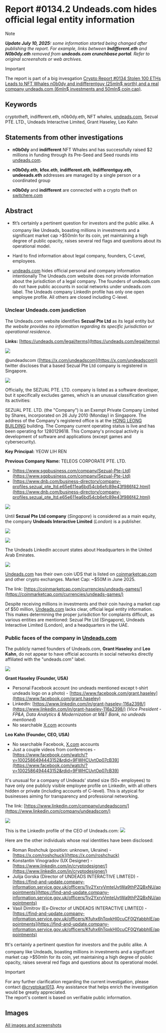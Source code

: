 # Report #0134.2 Undeads.com hides official legal entity information

> [!NOTE]
> _**Update July 10, 2025:** some information started being changed after publishing the report. For example, links between **Indifferent.eth** and **N0b0dy.eth** removed from **undeads.com crunchbase portal**. Refer to original screenshots or web archives._

> [!IMPORTANT]
> The report is part of a big invesgation [Crypto Report #0134 Stolen 100 ETHs Leads to NFT Whales n0b0dy and indifferentguy (25mln$ worth) and a real company undeads.com (6mln$ investments and 50mln$ coin cap)](https://cryptokarl013.github.io/report-0134-stolen-ETHs-Leads-to-NFT-Whales-n0b0dy-indifferent-and-investments-into-a-real-company-undeadscom).

## Keywords
cryptotheft, indifferent.eth, n0b0dy.eth, NFT whales, [undeads.com](http://undeads.com), Sezual PTE. LTD., Undeads Interactive Limited, Grant Haseley, Leo Kahn

## Statements from other investigations

* **n0b0dy** and **indifferent** NFT Whales and has successfully raised $2 millions in funding through its Pre-Seed and Seed rounds into [undeads.com](http://undeads.com).

* **n0b0dy.eth**, **kfox.eth**, **indifferent.eth**, **indifferentguy.eth**, **undeeads.eth** addresses are managed by a single person or a coordinated group

* **n0b0dy** and **indifferent** are connected with a crypto theft on [switchere.com](http://switchere.com)


## Abstract

* ❗️It’s certainly a pertinent question for investors and the public alike. A company like Undeads, boasting millions in investments and a significant market cap >$50mln for its coin, yet maintaining a high degree of public opacity, raises several red flags and questions about its operational model.

* Hard to find information about legal company, founders, C-Level, employees.

* [undeads.com](http://undeads.com) hides official personal and company information intentionally The Undeads.com website does not provide information about the jurisdiction of a legal company. The founders of undeads.com do not have public accounts in social networks under undeads.com label. The Undeads company LinkedIn profile has only one open employee profile. All others are closed including C-level. 



### Unclear Undeads.com jusdiction

The Undeads.com website identifies **Sezual Pte Ltd** as its legal entity but _the website provides no information regarding its specific jurisdiction or operational residence_.

**Links:** [https://undeads.com/legal/terms](https://undeads.com/legal/terms) 

![](../images/image28.png)

@undeadscom ([https://x.com/undeadscom](https://x.com/undeadscom)) twitter discloses that a based Sezual Pte Ltd company is registered in Singapore.

![](../images/image14.png)

Officially, the SEZUAL PTE. LTD. company is listed as a software developer, but it specifically excludes games, which is an unusual classification given its activities:

SEZUAL PTE. LTD. (the "Company") is an Exempt Private Company Limited by Shares, incorporated on 26 July 2010 (Monday) in Singapore. The address of the Company's registered office is at the [HONG LEONG BUILDING](https://www.sgpbusiness.com/building/HONG-LEONG-BUILDING/048581) building. The Company current operating status is live and has been operating for 1280129618. This Company's principal activity is development of software and applications (except games and cybersecurity).

**Key Principal:** YEOW LIH REN 

**Previous Company Name:** TELEOS CORPORATE PTE. LTD. 

* [https://www.sgpbusiness.com/company/Sezual-Pte-Ltd](https://www.sgpbusiness.com/company/Sezual-Pte-Ltd) 
* [https://www.dnb.com/business-directory/company-profiles.sezual_pte_ltd.e65e611ea6bd54cb6efc89e43f986f42.html](https://www.dnb.com/business-directory/company-profiles.sezual_pte_ltd.e65e611ea6bd54cb6efc89e43f986f42.html) 

![](../images/image23.png)

Until **Sezual Pte Ltd company** (_Singapore_) is considered as a main equity, the company **Undeads Interactive Limited** (_London_) is a publisher.

![](../images/image17.png)

![](../images/image20.png)

The Undeads LinkedIn account states about Headquarters in the United Arab Emirates.

![](../images/image10.png)

[Undeads.com](http://undeads.com) has their own coin UDS that is listed on [coinmarketcap.com](http://coinmarketcap.com) and other crypto exchanges. Market Cap: ~$50M in June 2025.

The link: [https://coinmarketcap.com/currencies/undeads-games/](https://coinmarketcap.com/currencies/undeads-games/) 

Despite receiving millions in investments and their coin having a market cap of $50 million, [Undeads.com](http://undeads.com) lacks clear, official legal entity information. This makes determining the proper jurisdiction for complaints difficult, as various entities are mentioned: Sezual Pte Ltd (Singapore), Undeads Interactive Limited (London), and a headquarters in the UAE.

### Public faces of the company in [Undeads.com](http://undeads.com)

The publicly named founders of Undeads.com, **Grant Haseley** and **Leo Kahn**, do not appear to have official accounts in social networks directly affiliated with the "undeads.com" label.

![](../images/image27.png)

**Grant Haseley (Founder, USA)** 

* Personal Facebook account (no undeads mentioned except t-shirt undeads logo on a photo) - [https://www.facebook.com/grant.haseley](https://www.facebook.com/grant.haseley) 
* LinkedIn: [https://www.linkedin.com/in/grant-haseley-116a2398/](https://www.linkedin.com/in/grant-haseley-116a2398/) (_Vice President - FP&A, Data Analytics & Modernization at M&T Bank, no undeads mentioned_) 
* No searchable [X.com](http://x.com) accounts 

**Leo Kahn (Founder, CEO, USA)** 

* No searchable Facebook, [X.com](http://x.com) accounts 
* Just a couple videos from conferences - [https://www.facebook.com/watch/?v=1002586494443152&rdid=9FWHCUvtOp07cB39](https://www.facebook.com/watch/?v=1002586494443152&rdid=9FWHCUvtOp07cB39) 

It's unusual for a company of Undeads' stated size (50+ employees) to have only one publicly visible employee profile on LinkedIn, with all others hidden or private (including accounts of C-level). This is atypical for businesses aiming for transparency and professional networking.

The link: [https://www.linkedin.com/company/undeadscom/](https://www.linkedin.com/company/undeadscom/) 

![](../images/image8.png)

This is the LinkedIn profile of the CEO of Undeads.com:
![](../images/image15.png)

Here are the other individuals whose real identities have been disclosed: 

* Roman Roshchuk (position: unknown, Ukraine) - [https://x.com/roshchuck](https://x.com/roshchuck) 
* Konstantin Vinogradov (UX Designer) - [https://www.linkedin.com/in/cryptodesigner/](https://www.linkedin.com/in/cryptodesigner/) 
* Julija Gorska (Director of UNDEADS INTERACTIVE LIMITED) - [https://find-and-update.company-information.service.gov.uk/officers/1jv2YxrvVmteUvtWa9thPZQBxNU/appointments](https://find-and-update.company-information.service.gov.uk/officers/1jv2YxrvVmteUvtWa9thPZQBxNU/appointments) 
* Vasil Dimitrov (Ex-Director of UNDEADS INTERACTIVE LIMITED) - [https://find-and-update.company-information.service.gov.uk/officers/Kfuhx6hTqxkHl0cuCF0QYabbhIE/appointments](https://find-and-update.company-information.service.gov.uk/officers/Kfuhx6hTqxkHl0cuCF0QYabbhIE/appointments) 

❗️It's certainly a pertinent question for investors and the public alike. A company like Undeads, boasting millions in investments and a significant market cap >$50mln for its coin, yet maintaining a high degree of public opacity, raises several red flags and questions about its operational model.

> [!IMPORTANT]
> For any further clarification regarding the current investigation, please contact [@cryptokarl013](https://github.com/cryptokarl013). Any assistance that helps enrich the investigation would be greatly appreciated.\
> The report's content is based on verifiable public information.

## Images
[All images and screenshots](https://cryptokarl013.github.io/report-0134-stolen-ETHs-Leads-to-NFT-Whales-n0b0dy-indifferent-and-investments-into-a-real-company-undeadscom/report-0134.2-undeadscom-lacks-clear-official-legal-entity-information)
